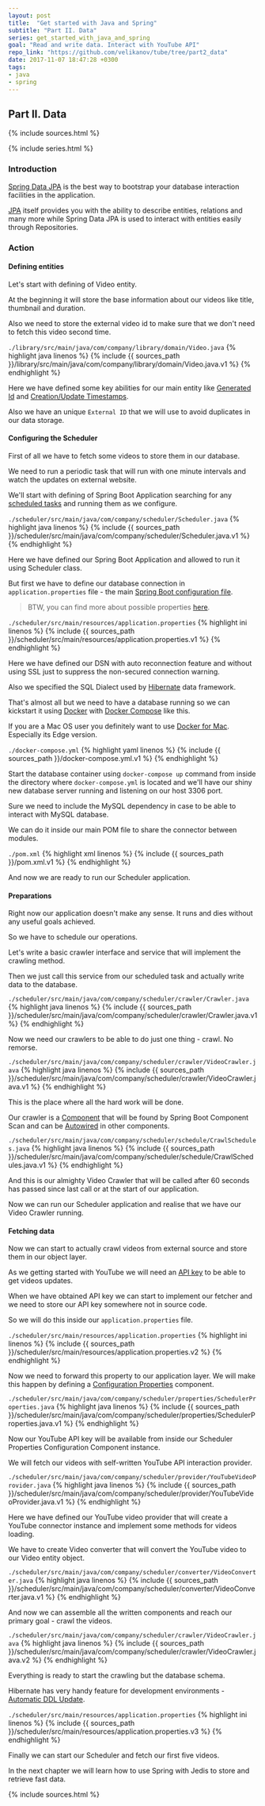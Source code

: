 ```yaml
---
layout: post
title:  "Get started with Java and Spring"
subtitle: "Part II. Data"
series: get_started_with_java_and_spring
goal: "Read and write data. Interact with YouTube API"
repo_link: "https://github.com/velikanov/tube/tree/part2_data"
date: 2017-11-07 18:47:28 +0300
tags:
- java
- spring
---
```

## Part II. Data

{% include sources.html %}

{% include series.html %}

### Introduction
[Spring Data JPA](https://projects.spring.io/spring-data-jpa/) is the best way to bootstrap your database interaction
facilities in the application.

[JPA](https://en.wikipedia.org/wiki/Java_Persistence_API) itself provides you with the ability to describe entities,
relations and many more while Spring Data JPA is used to interact with entities easily through Repositories.

<!--more-->

### Action
#### Defining entities
Let's start with defining of Video entity.

At the beginning it will store the base information about our videos like title, thumbnail and duration.

Also we need to store the external video id to make sure that we don't need to fetch this video second time.

<code>./library/src/main/java/com/company/library/domain/Video.java</code>
{% highlight java linenos %}
{% include {{ sources_path }}/library/src/main/java/com/company/library/domain/Video.java.v1 %}
{% endhighlight %}

Here we have defined some key abilities for our main entity like
[Generated Id](https://en.wikibooks.org/wiki/Java_Persistence/Identity_and_Sequencing#Sequencing) and
[Creation/Update Timestamps](https://www.thoughts-on-java.org/persist-creation-update-timestamps-hibernate/).

Also we have an unique `External ID` that we will use to avoid duplicates in our data storage.

#### Configuring the Scheduler
First of all we have to fetch some videos to store them in our database.

We need to run a periodic task that will run with one minute intervals and watch the updates on external website.

We'll start with defining of Spring Boot Application searching for any
[scheduled tasks](https://spring.io/guides/gs/scheduling-tasks/) and running them as we configure.

<code>./scheduler/src/main/java/com/company/scheduler/Scheduler.java</code>
{% highlight java linenos %}
{% include {{ sources_path }}/scheduler/src/main/java/com/company/scheduler/Scheduler.java.v1 %}
{% endhighlight %}

Here we have defined our Spring Boot Application and allowed to run it using Scheduler class.

But first we have to define our database connection in `application.properties` file - the main
[Spring Boot configuration file]((http://www.baeldung.com/properties-with-spring)).

> BTW, you can find more about possible properties
[here](https://docs.spring.io/spring-boot/docs/current/reference/html/common-application-properties.html).

<code>./scheduler/src/main/resources/application.properties</code>
{% highlight ini linenos %}
{% include {{ sources_path }}/scheduler/src/main/resources/application.properties.v1 %}
{% endhighlight %}

Here we have defined our DSN with auto reconnection feature and without using SSL just to suppress the non-secured
connection warning.

Also we specified the SQL Dialect used by [Hibernate](http://hibernate.org/) data framework.

That's almost all but we need to have a database running so we can kickstart it using [Docker](https://www.docker.com/)
with [Docker Compose](https://docs.docker.com/compose/) like this.

If you are a Mac OS user you definitely want to use 
[Docker for Mac](https://docs.docker.com/docker-for-mac/install/#download-docker-for-mac). Especially its Edge version.

<code>./docker-compose.yml</code>
{% highlight yaml linenos %}
{% include {{ sources_path }}/docker-compose.yml.v1 %}
{% endhighlight %}

Start the database container using `docker-compose up` command from inside the directory where `docker-compose.yml` is
located and we'll have our shiny new database server running and listening on our host 3306 port.

Sure we need to include the MySQL dependency in case to be able to interact with MySQL database.

We can do it inside our main POM file to share the connector between modules.

<code>./pom.xml</code>
{% highlight xml linenos %}
{% include {{ sources_path }}/pom.xml.v1 %}
{% endhighlight %}

And now we are ready to run our Scheduler application.

#### Preparations

Right now our application doesn't make any sense. It runs and dies without any useful goals achieved.

So we have to schedule our operations.

Let's write a basic crawler interface and service that will implement the crawling method.

Then we just call this service from our scheduled task and actually write data to the database.

<code>./scheduler/src/main/java/com/company/scheduler/crawler/Crawler.java</code>
{% highlight java linenos %}
{% include {{ sources_path }}/scheduler/src/main/java/com/company/scheduler/crawler/Crawler.java.v1 %}
{% endhighlight %}

Now we need our crawlers to be able to do just one thing - crawl. No remorse.

<code>./scheduler/src/main/java/com/company/scheduler/crawler/VideoCrawler.java</code>
{% highlight java linenos %}
{% include {{ sources_path }}/scheduler/src/main/java/com/company/scheduler/crawler/VideoCrawler.java.v1 %}
{% endhighlight %}

This is the place where all the hard work will be done.

Our crawler is a 
[Component](https://www.concretepage.com/spring/spring-auto-detection-with-component-service-repository-and-controller-stereotype-annotation-example-using-componentscan-and-component-scan#component)
that will be found by Spring Boot Component Scan and can be [Autowired](http://www.baeldung.com/spring-autowire) in
other components.

<code>./scheduler/src/main/java/com/company/scheduler/schedule/CrawlSchedules.java</code>
{% highlight java linenos %}
{% include {{ sources_path }}/scheduler/src/main/java/com/company/scheduler/schedule/CrawlSchedules.java.v1 %}
{% endhighlight %}

And this is our almighty Video Crawler that will be called after 60 seconds has passed since last call or at the start
of our application.

Now we can run our Scheduler application and realise that we have our Video Crawler running.

#### Fetching data

Now we can start to actually crawl videos from external source and store them in our object layer.

As we getting started with YouTube we will need an [API key](https://developers.google.com/youtube/v3/getting-started)
to be able to get videos updates.

When we have obtained API key we can start to implement our fetcher and we need to store our API key somewhere not in
source code.

So we will do this inside our `application.properties` file.

<code>./scheduler/src/main/resources/application.properties</code>
{% highlight ini linenos %}
{% include {{ sources_path }}/scheduler/src/main/resources/application.properties.v2 %}
{% endhighlight %}

Now we need to forward this property to our application layer. We will make this happen by defining a
[Configuration Properties](http://www.baeldung.com/configuration-properties-in-spring-boot) component.

<code>./scheduler/src/main/java/com/company/scheduler/properties/SchedulerProperties.java</code>
{% highlight java linenos %}
{% include {{ sources_path }}/scheduler/src/main/java/com/company/scheduler/properties/SchedulerProperties.java.v1 %}
{% endhighlight %}

Now our YouTube API key will be available from inside our Scheduler Properties Configuration Component instance.

We will fetch our videos with self-written YouTube API interaction provider.

<code>./scheduler/src/main/java/com/company/scheduler/provider/YouTubeVideoProvider.java</code>
{% highlight java linenos %}
{% include {{ sources_path }}/scheduler/src/main/java/com/company/scheduler/provider/YouTubeVideoProvider.java.v1 %}
{% endhighlight %}

Here we have defined our YouTube video provider that will create a YouTube connector instance and implement some methods
for videos loading.

We have to create Video converter that will convert the YouTube video to our Video entity object.

<code>./scheduler/src/main/java/com/company/scheduler/converter/VideoConverter.java</code>
{% highlight java linenos %}
{% include {{ sources_path }}/scheduler/src/main/java/com/company/scheduler/converter/VideoConverter.java.v1 %}
{% endhighlight %}

And now we can assemble all the written components and reach our primary goal - crawl the videos.

<code>./scheduler/src/main/java/com/company/scheduler/crawler/VideoCrawler.java</code>
{% highlight java linenos %}
{% include {{ sources_path }}/scheduler/src/main/java/com/company/scheduler/crawler/VideoCrawler.java.v2 %}
{% endhighlight %}

Everything is ready to start the crawling but the database schema.

Hibernate has very handy feature for development environments - 
[Automatic DDL Update](https://docs.spring.io/spring-boot/docs/current/reference/html/howto-database-initialization.html).

<code>./scheduler/src/main/resources/application.properties</code>
{% highlight ini linenos %}
{% include {{ sources_path }}/scheduler/src/main/resources/application.properties.v3 %}
{% endhighlight %}

Finally we can start our Scheduler and fetch our first five videos.

In the next chapter we will learn how to use Spring with Jedis to store and retrieve fast data.

{% include sources.html %}
